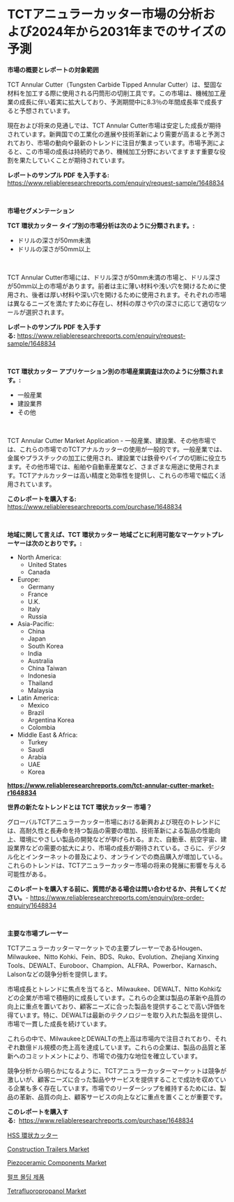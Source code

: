 <p><h1>TCTアニュラーカッター市場の分析および2024年から2031年までのサイズの予測</h1></p><p><strong>市場の概要とレポートの対象範囲</strong></p>
<p><p>TCT Annular Cutter（Tungsten Carbide Tipped Annular Cutter）は、堅固な材料を加工する際に使用される円筒形の切削工具です。この市場は、機械加工産業の成長に伴い着実に拡大しており、予測期間中に8.3％の年間成長率で成長すると予想されています。</p><p>現在および将来の見通しでは、TCT Annular Cutter市場は安定した成長が期待されています。新興国での工業化の進展や技術革新により需要が高まると予測されており、市場の動向や最新のトレンドに注目が集まっています。市場予測によると、この市場の成長は持続的であり、機械加工分野においてますます重要な役割を果たしていくことが期待されています。</p></p>
<p><strong>レポートのサンプル PDF を入手する:</strong> <a href="https://www.reliableresearchreports.com/enquiry/request-sample/1648834">https://www.reliableresearchreports.com/enquiry/request-sample/1648834</a></p>
<p>&nbsp;</p>
<p><strong>市場セグメンテーション</strong></p>
<p><strong>TCT 環状カッター タイプ別の市場分析は次のように分類されます。:</strong></p>
<p><ul><li>ドリルの深さが50mm未満</li><li>ドリルの深さが50mm以上</li></ul></p>
<p>&nbsp;</p>
<p><p>TCT Annular Cutter市場には、ドリル深さが50mm未満の市場と、ドリル深さが50mm以上の市場があります。前者は主に薄い材料や浅い穴を開けるために使用され、後者は厚い材料や深い穴を開けるために使用されます。それぞれの市場は異なるニーズを満たすために存在し、材料の厚さや穴の深さに応じて適切なツールが選択されます。</p></p>
<p><strong>レポートのサンプル PDF を入手する:</strong>&nbsp;<a href="https://www.reliableresearchreports.com/enquiry/request-sample/1648834">https://www.reliableresearchreports.com/enquiry/request-sample/1648834</a></p>
<p>&nbsp;</p>
<p><strong> TCT 環状カッター アプリケーション別の市場産業調査は次のように分類されます。:</strong></p>
<p><ul><li>一般産業</li><li>建設業界</li><li>その他</li></ul></p>
<p>&nbsp;</p>
<p><p>TCT Annular Cutter Market Application - 一般産業、建設業、その他市場では、これらの市場でのTCTアナルカッターの使用が一般的です。一般産業では、金属やプラスチックの加工に使用され、建設業では鉄骨やパイプの切断に役立ちます。その他市場では、船舶や自動車産業など、さまざまな用途に使用されます。TCTアナルカッターは高い精度と効率性を提供し、これらの市場で幅広く活用されています。</p></p>
<p><strong>このレポートを購入する:</strong>&nbsp; <a href="https://www.reliableresearchreports.com/purchase/1648834">https://www.reliableresearchreports.com/purchase/1648834</a></p>
<p>&nbsp;</p>
<p><strong>地域に関して言えば、TCT 環状カッター 地域ごとに利用可能なマーケットプレーヤーは次のとおりです。:</strong></p>
<p><ul>
    <li>
        North America:
        <ul>
            <li>United States</li>
            <li>Canada</li>
        </ul>
    </li>
    <li>
        Europe:
        <ul>
            <li>Germany</li>
            <li>France</li>
            <li>U.K.</li>
            <li>Italy</li>
            <li>Russia</li>
        </ul>
    </li>
    <li>
        Asia-Pacific:
        <ul>
            <li>China</li>
            <li>Japan</li>
            <li>South Korea</li>
            <li>India</li>
            <li>Australia</li>
            <li>China Taiwan</li>
            <li>Indonesia</li>
            <li>Thailand</li>
            <li>Malaysia</li>
        </ul>
    </li>
    <li>
        Latin America:
        <ul>
            <li>Mexico</li>
            <li>Brazil</li>
            <li>Argentina Korea</li>
            <li>Colombia</li>
        </ul>
    </li>
    <li>
        Middle East & Africa:
        <ul>
            <li>Turkey</li>
            <li>Saudi</li>
            <li>Arabia</li>
            <li>UAE</li>
            <li>Korea</li>
        </ul>
    </li>
    </ul></p>
<p><strong><a href="https://www.reliableresearchreports.com/tct-annular-cutter-market-r1648834">https://www.reliableresearchreports.com/tct-annular-cutter-market-r1648834</a></strong>&nbsp;</p>
<p><strong>世界の新たなトレンドとは TCT 環状カッター 市場？</strong></p>
<p><p>グローバルTCTアニュラーカッター市場における新興および現在のトレンドには、高耐久性と長寿命を持つ製品の需要の増加、技術革新による製品の性能向上、環境にやさしい製品の開発などが挙げられる。また、自動車、航空宇宙、建設業界などの需要の拡大により、市場の成長が期待されている。さらに、デジタル化とインターネットの普及により、オンラインでの商品購入が増加している。これらのトレンドは、TCTアニュラーカッター市場の将来の発展に影響を与える可能性がある。</p></p>
<p><strong>このレポートを購入する前に、質問がある場合は問い合わせるか、共有してください。</strong>- <a href="https://www.reliableresearchreports.com/enquiry/pre-order-enquiry/1648834">https://www.reliableresearchreports.com/enquiry/pre-order-enquiry/1648834</a></p>
<p>&nbsp;</p>
<p><strong>主要な市場プレーヤー</strong></p>
<p><p>TCTアニュラーカッターマーケットでの主要プレーヤーであるHougen、Milwaukee、Nitto Kohki、Fein、BDS、Ruko、Evolution、Zhejiang Xinxing Tools、DEWALT、Euroboor、Champion、ALFRA、Powerbor、Karnasch、Lalsonなどの競争分析を提供します。 </p><p>市場成長とトレンドに焦点を当てると、Milwaukee、DEWALT、Nitto Kohkiなどの企業が市場で積極的に成長しています。これらの企業は製品の革新や品質の向上に重点を置いており、顧客ニーズに合った製品を提供することで高い評価を得ています。特に、DEWALTは最新のテクノロジーを取り入れた製品を提供し、市場で一貫した成長を続けています。</p><p>これらの中で、MilwaukeeとDEWALTの売上高は市場内で注目されており、それぞれ数億ドル規模の売上高を達成しています。これらの企業は、製品の品質と革新へのコミットメントにより、市場での強力な地位を確立しています。</p><p>競争分析から明らかになるように、TCTアニュラーカッターマーケットは競争が激しいが、顧客ニーズに合った製品やサービスを提供することで成功を収めている企業も多く存在しています。市場でのリーダーシップを維持するためには、製品の革新、品質の向上、顧客サービスの向上などに重点を置くことが重要です。</p></p>
<p><strong>このレポートを購入する:</strong>&nbsp;&nbsp;<a href="https://www.reliableresearchreports.com/purchase/1648834">https://www.reliableresearchreports.com/purchase/1648834</a></p>
<p><p><a href="https://github.com/CloydAbbott2023/Market-Research-Report-List-1/blob/main/829318428353.md">HSS 環状カッター</a></p><p><a href="https://view.publitas.com/reportprime-1/construction-trailers-market-exploring-market-share-market-trends-and-future-growth/">Construction Trailers Market</a></p><p><a href="https://spotless-saver-8fd.notion.site/Piezoceramic-Components-Market-Trends-and-Market-Analysis-forecasted-for-period-2024-2031-e762dc1ea52d455b804e0941bc5da250">Piezoceramic Components Market</a></p><p><a href="https://github.com/Howaoole34545/Market-Research-Report-List-1/blob/main/469716725691.md">펄프 몰딩 제품</a></p><p><a href="https://issuu.com/reportprime-2/docs/tetrafluoropropanol-market-size-2030.pptx">Tetrafluoropropanol Market</a></p></p>